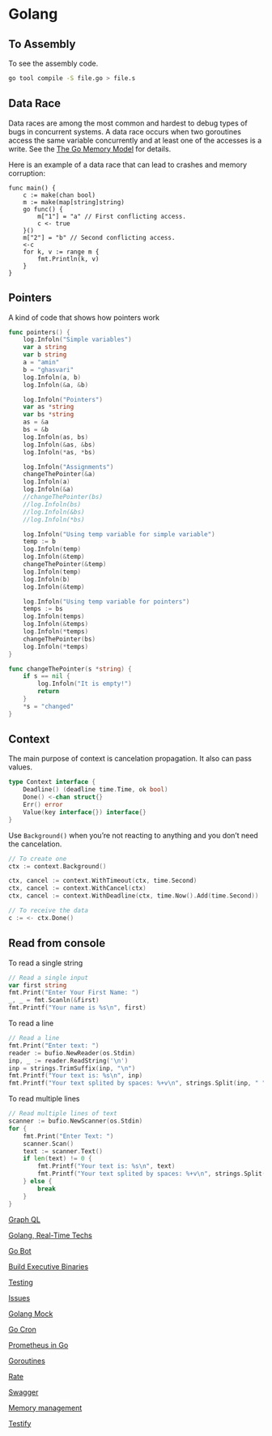 # Golang

## To Assembly

To see the assembly code. 

```bash
go tool compile -S file.go > file.s
```

## Data Race

Data races are among the most common and hardest to debug types of bugs in concurrent systems. A data race occurs when two goroutines access the same variable concurrently and at least one of the accesses is a write. See the [The Go Memory Model](https://go.dev/ref/mem/) for details.

Here is an example of a data race that can lead to crashes and memory corruption:

```
func main() {
	c := make(chan bool)
	m := make(map[string]string)
	go func() {
		m["1"] = "a" // First conflicting access.
		c <- true
	}()
	m["2"] = "b" // Second conflicting access.
	<-c
	for k, v := range m {
		fmt.Println(k, v)
	}
}

```

## Pointers

A kind of code that shows how pointers work

```go
func pointers() {
	log.Infoln("Simple variables")
	var a string
	var b string
	a = "amin"
	b = "ghasvari"
	log.Infoln(a, b)
	log.Infoln(&a, &b)

	log.Infoln("Pointers")
	var as *string
	var bs *string
	as = &a
	bs = &b
	log.Infoln(as, bs)
	log.Infoln(&as, &bs)
	log.Infoln(*as, *bs)

	log.Infoln("Assignments")
	changeThePointer(&a)
	log.Infoln(a)
	log.Infoln(&a)
	//changeThePointer(bs)
	//log.Infoln(bs)
	//log.Infoln(&bs)
	//log.Infoln(*bs)

	log.Infoln("Using temp variable for simple variable")
	temp := b
	log.Infoln(temp)
	log.Infoln(&temp)
	changeThePointer(&temp)
	log.Infoln(temp)
	log.Infoln(b)
	log.Infoln(&temp)

	log.Infoln("Using temp variable for pointers")
	temps := bs
	log.Infoln(temps)
	log.Infoln(&temps)
	log.Infoln(*temps)
	changeThePointer(bs)
	log.Infoln(*temps)
}

func changeThePointer(s *string) {
	if s == nil {
		log.Infoln("It is empty!")
		return
	}
	*s = "changed"
}
```

## Context

The main purpose of context is cancelation propagation. It also can pass values.

```go
type Context interface {
	Deadline() (deadline time.Time, ok bool)
	Done() <-chan struct{}
	Err() error
	Value(key interface{}) interface{}
}
```

Use `Background()` when you’re not reacting to anything and you don’t need the cancelation.

```go
// To create one 
ctx := context.Background()

ctx, cancel := context.WithTimeout(ctx, time.Second)
ctx, cancel := context.WithCancel(ctx)
ctx, cancel := context.WithDeadline(ctx, time.Now().Add(time.Second))

// To receive the data
c := <- ctx.Done()
```

## Read from console

To read a single string

```go
// Read a single input
var first string
fmt.Print("Enter Your First Name: ")
_, _ = fmt.Scanln(&first)
fmt.Printf("Your name is %s\n", first)
```

To read a line

```go
// Read a line
fmt.Print("Enter text: ")
reader := bufio.NewReader(os.Stdin)
inp, _ := reader.ReadString('\n')
inp = strings.TrimSuffix(inp, "\n")
fmt.Printf("Your text is: %s\n", inp)
fmt.Printf("Your text splited by spaces: %+v\n", strings.Split(inp, " "))
```

To read multiple lines

```go
// Read multiple lines of text
scanner := bufio.NewScanner(os.Stdin)
for {
	fmt.Print("Enter Text: ")
	scanner.Scan()
	text := scanner.Text()
	if len(text) != 0 {
		fmt.Printf("Your text is: %s\n", text)
		fmt.Printf("Your text splited by spaces: %+v\n", strings.Split(text, " "))
	} else {
		break
	}
}
```

[Graph QL](Golang%206689ba0756ed4037a87287477559b077/Graph%20QL%207ba83a0ba2fc43f4b9b27e02425edae1.md)

[Golang, Real-Time Techs](Golang%206689ba0756ed4037a87287477559b077/Golang,%20Real-Time%20Techs%2067a6978faecf4ecaa3441d3989bd82a1.md)

[Go Bot](Golang%206689ba0756ed4037a87287477559b077/Go%20Bot%20ad18f10048ea4a2889f82e96d63f0d30.md)

[Build Executive Binaries](Golang%206689ba0756ed4037a87287477559b077/Build%20Executive%20Binaries%20681597e561834612a6753b9d2b39ccb5.md)

[Testing](Golang%206689ba0756ed4037a87287477559b077/Testing%2016c6f49fe41548389887175c2bcbbcad.md)

[Issues](Golang%206689ba0756ed4037a87287477559b077/Issues%20f1a09bfa78de4bff91ef22c13248494c.md)

[Golang Mock](Golang%206689ba0756ed4037a87287477559b077/Golang%20Mock%20c1533e2c3c5e469f9a31228d180b62dd.md)

[Go Cron](Golang%206689ba0756ed4037a87287477559b077/Go%20Cron%2081e7592694be4a69bd8e4165de408c03.md)

[Prometheus in Go](Golang%206689ba0756ed4037a87287477559b077/Prometheus%20in%20Go%20962c05e3bc144363954dec5f85e3e1ac.md)

[Goroutines](Golang%206689ba0756ed4037a87287477559b077/Goroutines%2001dc2121e7c74181b389ce9fd2f41289.md)

[Rate](Golang%206689ba0756ed4037a87287477559b077/Rate%20ff6fe672b40b4823b66e34291fc561f7.md)

[Swagger](Golang%206689ba0756ed4037a87287477559b077/Swagger%208fac4be63b294891b7abdab80acf8a3c.md)

[Memory management](Golang%206689ba0756ed4037a87287477559b077/Memory%20management%20079a03f4a7934adc8e8513d3b9e4444b.md)

[Testify](Golang%206689ba0756ed4037a87287477559b077/Testify%203f1e839a597441fd816a40069431be5f.md)